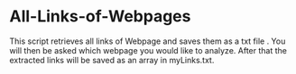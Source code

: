 # All-Links-of-Webpages
This script retrieves all links of Webpage and saves them as a txt file . You will then be asked which webpage you would like to analyze. After that the extracted links will be saved as an array in myLinks.txt.
